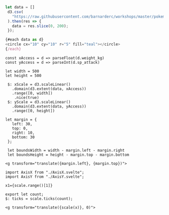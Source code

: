 ```js
let data = []
 d3.csv(
   "https://raw.githubusercontent.com/barnarderc/workshops/master/pokemon.csv"
 ).then(res => {
   data = res.slice(0, 200);
 });
```

```js
{#each data as d}
<circle cx="10" cy="10" r="5" fill="teal"></circle>
{/each}
```

```
const xAccess = d => parseFloat(d.weight_kg)
const yAccess = d => parseInt(d.sp_attack)
```

```
let width = 500
let height = 500
```

```
 $: xScale = d3.scaleLinear()
   .domain(d3.extent(data, xAccess))
   .range([0, width])
	.nice(true)
 $: yScale = d3.scaleLinear()
   .domain(d3.extent(data, yAccess))
   .range([0, height])
```

```
let margin = {
   left: 30,
   top: 0,
   right: 10,
   bottom: 30
 };

 let boundsWidth = width - margin.left - margin.right
 let boundsHeight = height - margin.top - margin.bottom
```

```
<g transform="translate({margin.left}, {margin.top})">
```

```
import AxisX from "./AxisX.svelte";
import AxisY from "./AxisY.svelte";
```

```
x1={scale.range()[1]}
```

```
export let count;
$: ticks = scale.ticks(count);
```

```
<g transform="translate({scale(x)}, 0)">
```

```
```

```
```

```
```


```
```

```
```

```
```

```
```

```
```


```
```

```
```

```
```

```
```

```
```


```
```

```
```

```
```

```
```

```
```


```
```

```
```

```
```

```
```

```
```
